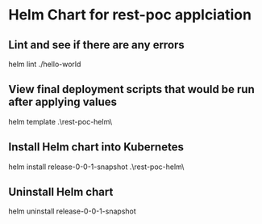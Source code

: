 # Helm Chart for rest-poc applciation  

## Lint and see if there are any errors  

helm lint ./hello-world

## View final deployment scripts that would be run after applying values  

helm template .\rest-poc-helm\

## Install Helm chart into Kubernetes

helm install release-0-0-1-snapshot .\rest-poc-helm\  

## Uninstall Helm chart  

helm uninstall release-0-0-1-snapshot  
